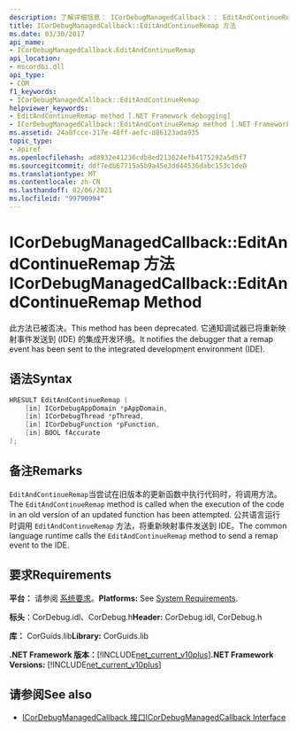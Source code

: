 ```yaml
---
description: 了解详细信息： ICorDebugManagedCallback：： EditAndContinueRemap 方法
title: ICorDebugManagedCallback::EditAndContinueRemap 方法
ms.date: 03/30/2017
api_name:
- ICorDebugManagedCallback.EditAndContinueRemap
api_location:
- mscordbi.dll
api_type:
- COM
f1_keywords:
- ICorDebugManagedCallback::EditAndContinueRemap
helpviewer_keywords:
- EditAndContinueRemap method [.NET Framework debugging]
- ICorDebugManagedCallback::EditAndContinueRemap method [.NET Framework debugging]
ms.assetid: 24a8fcce-317e-48ff-aefc-d86123ada935
topic_type:
- apiref
ms.openlocfilehash: ad8932e41236cdb8ed213024efb4175292a5d5f7
ms.sourcegitcommit: ddf7edb67715a5b9a45e3dd44536dabc153c1de0
ms.translationtype: MT
ms.contentlocale: zh-CN
ms.lasthandoff: 02/06/2021
ms.locfileid: "99790994"
---
```

# <a name="icordebugmanagedcallbackeditandcontinueremap-method"></a><span data-ttu-id="1c2c8-103">ICorDebugManagedCallback::EditAndContinueRemap 方法</span><span class="sxs-lookup"><span data-stu-id="1c2c8-103">ICorDebugManagedCallback::EditAndContinueRemap Method</span></span>

<span data-ttu-id="1c2c8-104">此方法已被否决。</span><span class="sxs-lookup"><span data-stu-id="1c2c8-104">This method has been deprecated.</span></span> <span data-ttu-id="1c2c8-105">它通知调试器已将重新映射事件发送到 (IDE) 的集成开发环境。</span><span class="sxs-lookup"><span data-stu-id="1c2c8-105">It notifies the debugger that a remap event has been sent to the integrated development environment (IDE).</span></span>  
  
## <a name="syntax"></a><span data-ttu-id="1c2c8-106">语法</span><span class="sxs-lookup"><span data-stu-id="1c2c8-106">Syntax</span></span>  
  
```cpp  
HRESULT EditAndContinueRemap (  
    [in] ICorDebugAppDomain *pAppDomain,  
    [in] ICorDebugThread *pThread,  
    [in] ICorDebugFunction *pFunction,  
    [in] BOOL fAccurate  
);  
```  
  
## <a name="remarks"></a><span data-ttu-id="1c2c8-107">备注</span><span class="sxs-lookup"><span data-stu-id="1c2c8-107">Remarks</span></span>  

 <span data-ttu-id="1c2c8-108">`EditAndContinueRemap`当尝试在旧版本的更新函数中执行代码时，将调用方法。</span><span class="sxs-lookup"><span data-stu-id="1c2c8-108">The `EditAndContinueRemap` method is called when the execution of the code in an old version of an updated function has been attempted.</span></span> <span data-ttu-id="1c2c8-109">公共语言运行时调用 `EditAndContinueRemap` 方法，将重新映射事件发送到 IDE。</span><span class="sxs-lookup"><span data-stu-id="1c2c8-109">The common language runtime calls the `EditAndContinueRemap` method to send a remap event to the IDE.</span></span>  
  
## <a name="requirements"></a><span data-ttu-id="1c2c8-110">要求</span><span class="sxs-lookup"><span data-stu-id="1c2c8-110">Requirements</span></span>  

 <span data-ttu-id="1c2c8-111">**平台：** 请参阅 [系统要求](../../get-started/system-requirements.md)。</span><span class="sxs-lookup"><span data-stu-id="1c2c8-111">**Platforms:** See [System Requirements](../../get-started/system-requirements.md).</span></span>  
  
 <span data-ttu-id="1c2c8-112">**标头**：CorDebug.idl、CorDebug.h</span><span class="sxs-lookup"><span data-stu-id="1c2c8-112">**Header:** CorDebug.idl, CorDebug.h</span></span>  
  
 <span data-ttu-id="1c2c8-113">**库：** CorGuids.lib</span><span class="sxs-lookup"><span data-stu-id="1c2c8-113">**Library:** CorGuids.lib</span></span>  
  
 <span data-ttu-id="1c2c8-114">**.NET Framework 版本：**[!INCLUDE[net_current_v10plus](../../../../includes/net-current-v10plus-md.md)]</span><span class="sxs-lookup"><span data-stu-id="1c2c8-114">**.NET Framework Versions:** [!INCLUDE[net_current_v10plus](../../../../includes/net-current-v10plus-md.md)]</span></span>  
  
## <a name="see-also"></a><span data-ttu-id="1c2c8-115">请参阅</span><span class="sxs-lookup"><span data-stu-id="1c2c8-115">See also</span></span>

- [<span data-ttu-id="1c2c8-116">ICorDebugManagedCallback 接口</span><span class="sxs-lookup"><span data-stu-id="1c2c8-116">ICorDebugManagedCallback Interface</span></span>](icordebugmanagedcallback-interface.md)
